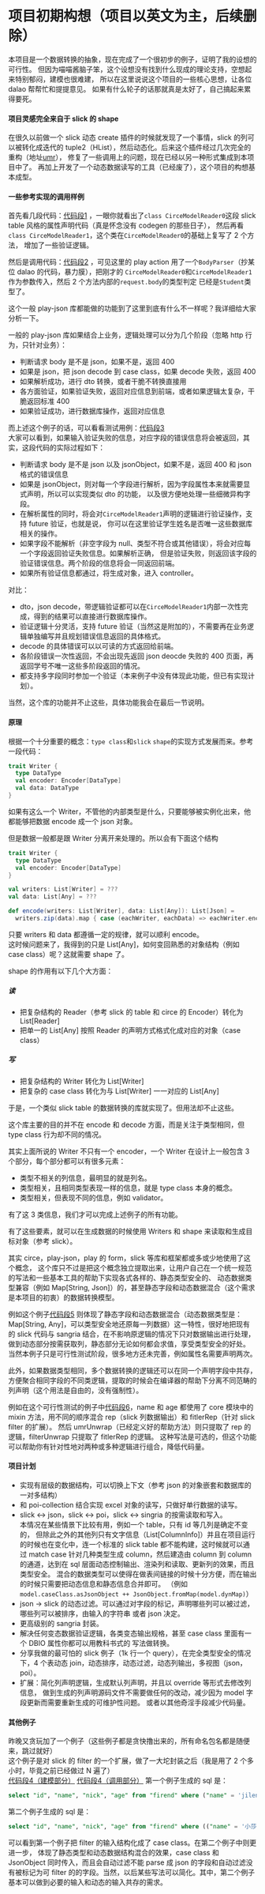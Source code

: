 项目初期构想（项目以英文为主，后续删除）
============================================================
本项目是一个数据转换的抽象，现在完成了一个很初步的例子，证明了我的设想的可行性。
但因为喵喵酱脑子笨，这个设想没有找到什么现成的理论支持，空想起来特别郁闷，建模也很难建，
所以在这里说说这个项目的一些核心思想，让各位 dalao 帮帮忙和提提意见。
如果有什么轮子的话那就真是太好了，自己搞起来累得要死。

#### 项目灵感完全来自于 slick 的 shape

在很久以前做一个 slick 动态 create 插件的时候就发现了一个事情，slick 的列可以被转化成迭代的
tuple2（HList），然后动态化。后来这个插件经过几次完全的重构（地址[umr](https://github.com/djx314/umr)），
修复了一些调用上的问题，现在已经以另一种形式集成到本项目中了。
再加上开发了一个动态数据读写的工具（已经废了），这个项目的构想基本成型。

#### 一些参考实现的调用样例

首先看几段代码：[代码段1](https://github.com/scalax/asuna/blob/master/src/test/scala/net/scalax/asuna/circe/CirceModels.scala#L11)
，一眼你就看出了`class CirceModelReader0`这段 slick table 风格的属性声明代码（真是怀念没有 codegen 的那些日子），
然后再看`class CirceModelReader1`，这个类在`CirceModelReader0`的基础上复写了 2 个方法，
增加了一些验证逻辑。

然后是调用代码：[代码段2](https://github.com/scalax/asuna/blob/master/src/test/scala/net/scalax/asuna/circe/circe/CirceController.scala#L22)
，可见这里的 play action 用了一个`BodyParser`（抄某位 dalao 的代码，暴力膜），把刚才的
`CirceModelReader0`和`CirceModelReader1`作为参数传入，然后 2 个方法内部的`request.body`的类型判定
已经是`Student`类型了。

这个一般 play-json 库都能做的功能到了这里到底有什么不一样呢？我详细给大家分析一下。

一般的 play-json 库如果结合上业务，逻辑处理可以分为几个阶段（忽略 http 行为，只针对业务）：
* 判断请求 body 是不是 json，如果不是，返回 400
* 如果是 json，把 json decode 到 case class，如果 decode 失败，返回 400
* 如果解析成功，进行 dto 转换，或者干脆不转换直接用
* 各方面验证，如果验证失败，返回对应信息到前端，或者如果逻辑太复杂，干脆返回标准 400
* 如果验证成功，进行数据库操作，返回对应信息

而上述这个例子的话，可以看看测试用例：[代码段3](https://github.com/scalax/asuna/blob/master/src/test/scala/net/scalax/asuna/circe/circe/CirceSpec.scala#L58)  
大家可以看到，如果输入验证失败的信息，对应字段的错误信息将会被返回，其实，这段代码的实际过程如下：
* 判断请求 body 是不是 json 以及 jsonObject，如果不是，返回 400 和 json 格式的错误信息
* 如果是 jsonObject，则对每一个字段进行解析，因为字段属性本来就需要显式声明，所以可以实现类似 dto 的功能，
以及很方便地处理一些细微异构字段。
* 在解析属性的同时，将会对`CirceModelReader1`声明的逻辑进行验证操作，支持 future 验证，也就是说，
你可以在这里验证学生姓名是否唯一这些数据库相关的操作。
* 如果字段不能解析（非空字段为 null、类型不符合或其他错误），将会对应每一个字段返回验证失败信息。如果解析正确，
但是验证失败，则返回该字段的验证错误信息。两个阶段的信息将会一同返回前端。
* 如果所有验证信息都通过，将生成对象，进入 controller。

对比：
* dto，json decode，带逻辑验证都可以在`CirceModelReader1`内部一次性完成，得到的结果可以直接进行数据库操作。
* 验证逻辑十分灵活，支持 future 验证（当然这是附加的），不需要再在业务逻辑单独编写并且规划错误信息返回的具体格式。
* decode 的具体错误可以以可读的方式返回给前端。
* 各阶段错误一次性返回，不会出现先返回 json deocde 失败的 400 页面，再返回学号不唯一这些多阶段返回的情况。
* 都支持多字段同时参加一个验证（本来例子中没有体现此功能，但已有实现计划）。  

当然，这个库的功能并不止这些，具体功能我会在最后一节说明。

#### 原理

根据一个十分重要的概念：`type class`和`slick` `shape`的实现方式发展而来。参考一段代码：
```scala
trait Writer {
  type DataType
  val encoder: Encoder[DataType]
  val data: DataType
}
```
如果有这么一个 Writer，不管他的内部类型是什么，只要能够被实例化出来，他都能够把数据 encode 成一个 json 对象。  

但是数据一般都是跟 Writer 分离开来处理的。所以会有下面这个结构
```scala
trait Writer {
  type DataType
  val encoder: Encoder[DataType]
}

val writers: List[Writer] = ???
val data: List[Any] = ???

def encode(writers: List[Writer], data: List[Any]): List[Json] =
  writers.zip(data).map { case (eachWriter, eachData) => eachWriter.encoder.encode(eachData.asInstanceOf[eachWriter.DataType]) }
```

只要 writers 和 data 都遵循一定的规律，就可以顺利 encode。  
这时候问题来了，我得到的只是 List[Any]，如何变回熟悉的对象结构（例如 case class）呢？这就需要 shape 了。

shape 的作用有以下几个大方面：

##### 读
* 把复杂结构的 Reader（参考 slick 的 table 和 circe 的 Encoder）转化为 List[Reader]
* 把单一的 List[Any] 按照 Reader 的声明方式格式化成对应的对象（case class）

##### 写
* 把复杂结构的 Writer 转化为 List[Writer]
* 把复杂的 case class 转化为与 List[Writer] 一一对应的 List[Any]

于是，一个类似 slick table 的数据转换的库就实现了。但用法却不止这些。

这个库主要的目的并不在 encode 和 decode 方面，而是关注于类型相同，但 type class 行为却不同的情况。

其实上面所说的 Writer 不只有一个 encoder，一个 Writer 在设计上一般包含 3 个部分，每个部分都可以有很多元素：
* 类型不相关的列信息，最明显的就是列名。
* 类型相关，且相同类型表现一样的信息，就是 type class 本身的概念。
* 类型相关，但表现不同的信息，例如 validator。

有了这 3 类信息，我们才可以完成上述例子的所有功能。

有了这些要素，就可以在生成数据的时候使用 Writers 和 shape 来读取和生成目标对象（参考 slick）。  

其实 circe，play-json，play 的 form，slick 等库和框架都或多或少地使用了这个概念，
这个库只不过是把这个概念独立提取出来，让用户自己在一个统一规范的写法和一些基本工具的帮助下实现各式各样的、静态类型安全的、
动态数据类型兼容（例如 Map[String, Json]）的，甚至静态字段和动态数据混合（这个需求是本项目的初衷）的数据转换模型。  

例如这个例子[代码段5](https://github.com/scalax/asuna/blob/master/src/test/scala/net/scalax/asuna/aa/Def.scala#L34)
则体现了静态字段和动态数据混合（动态数据类型是：Map[String, Any]，可以类型安全地还原每一列数据）这一特性，很好地把现有的 slick
代码与 sangria 结合，在不影响原逻辑的情况下只对数据输出进行处理，做到动态部分按需获取列，静态部分无论如何都会求值，享受类型安全的好处。
当然本例子只是可行性测试阶段，很多地方还未完善，例如属性名需要声明两次。

此外，如果数据类型相同，多个数据转换的逻辑还可以在同一个声明字段中共存，
方便聚合相同字段的不同类逻辑，提取的时候会在编译器的帮助下分离不同范畴的列声明（这个用法是自由的，没有强制性）。  

例如在这个可行性测试的例子中[代码段6](https://github.com/scalax/asuna/blob/master/src/test/scala/net/scalax/asuna/slick/dynamic/SlickDynTest.scala#L17-L32)，name 和 age 都使用了 core 模块中的 mixin
方法，用不同的顺序混合 rep（slick 列数据输出）和 fitlerRep（针对 slick filter 的扩展）。
然后 umrUnwrap（已经定义好的帮助方法）则只提取了 rep 的逻辑，filterUnwrap 只提取了 fitlerRep 的逻辑。
这种写法是可选的，但这个功能可以帮助你有针对性地对两种或多种逻辑进行组合，降低代码量。  

#### 项目计划
* 实现有层级的数据结构，可以切换上下文（参考 json 的对象嵌套和数据库的一对多结构）
* 和 poi-collection 结合实现 excel 对象的读写，只做好单行数据的读写。
* slick <-> json，slick <-> poi，slick <-> singria 的按需读取和写入。  
本情况在某些情景下比较有用，例如一个 table，只有 id 等几列是确定不变的，
但除此之外的其他列只有文字信息（List[ColumnInfo]）并且在项目运行的时候也在变化中，连一个标准的
slick table 都不能构建，这时候就可以通过
match case 针对几种类型生成 column，然后建造由 column 到 column 的通道，达到在 sql
层面动态控制输出、渲染列和读取、更新列的效果，而且类型安全。
混合的数据类型可以使得在做表间链接的时候十分方便，而在输出的时候只需要把动态信息和静态信息合并即可。
（例如`model.caseClass.asJsonObject ++ JsonObject.fromMap(model.dynMap)`）
* json -> slick 的动态过滤。可以通过对字段的标记，声明哪些列可以被过滤，哪些列可以被排序，由输入的字符串
或者 json 决定。
* 更高级别的 sangria 封装。
* 解决任何变态数据验证逻辑，各类变态输出规格，甚至 case class 里面有一个 DBIO 属性你都可以用教科书式的
写法做转换。
* 分享我做的最可怕的 slick 例子（1k 行一个 query），在完全类型安全的情况下，4 个表动态
join，动态排序，动态过滤，动态列输出，多视图（json，poi）。
* 扩展：简化列声明逻辑，生成默认列声明，并且以 override 等形式去修改列信息，
做到生成的列声明源码文件不需要做任何的改动，减少因为 model 字段更新而需要重新生成的可维护性问题。
或者以其他奇淫手段减少代码量。

#### 其他例子

昨晚又贪玩加了一个例子（这些例子都是贪快撸出来的，所有命名包名都是随便来，跳过就好）  
这个例子是对 slick 的 filter 的一个扩展，做了一大坨封装之后（我是用了 2 个多小时，毕竟之前已经做过 N 遍了）  
[代码段4（建模部分）](https://github.com/scalax/asuna/blob/master/src/test/scala/net/scalax/asuna/slick/async/SlickFilterTest.scala)
[代码段4（调用部分）](https://github.com/scalax/asuna/blob/master/src/test/scala/net/scalax/asuna/slick/async/AsyncTest.scala#L67-L93)
第一个例子生成的 sql 是：
```sql
select "id", "name", "nick", "age" from "firend" where ("name" = 'jilen') and ("age" = 26)
```
第二个例子生成的 sql 是：
```sql
select "id", "name", "nick", "age" from "firend" where (("name" = '小莎莎') and ("age" = 20)) and ("nick" = '烟流')
```
可以看到第一个例子把 filter 的输入结构化成了 case class。在第二个例子中则更进一步，
体现了静态类型和动态数据结构混合的效果，case class 和 JsonObject
同时传入，而且会自动过滤不能 parse 成 json 的字段和自动过滤没有被标记为可 filter
的的字段。当然，以后某些写法可以简化。其中，第二个例子基本可以做到必要的输入和动态的输入共存的需求。
